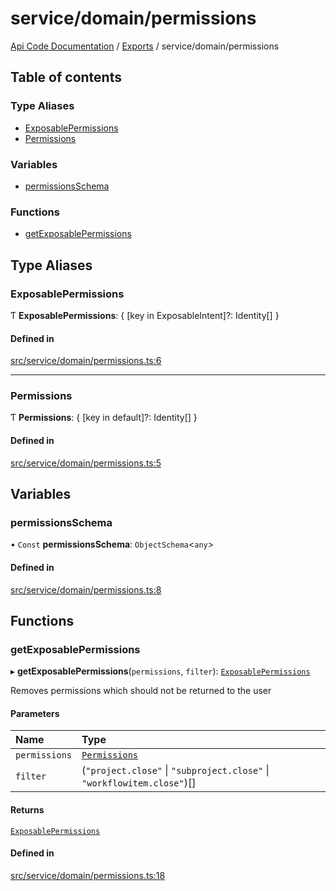 # service/domain/permissions
 
[Api Code Documentation](../README.md) / [Exports](../modules.md) / service/domain/permissions

## Table of contents

### Type Aliases

- [ExposablePermissions](service_domain_permissions.md#exposablepermissions)
- [Permissions](service_domain_permissions.md#permissions)

### Variables

- [permissionsSchema](service_domain_permissions.md#permissionsschema)

### Functions

- [getExposablePermissions](service_domain_permissions.md#getexposablepermissions)

## Type Aliases

### ExposablePermissions

Ƭ **ExposablePermissions**: { [key in ExposableIntent]?: Identity[] }

#### Defined in

[src/service/domain/permissions.ts:6](https://github.com/openkfw/TruBudget/blob/aca360d/api/src/service/domain/permissions.ts#L6)

___

### Permissions

Ƭ **Permissions**: { [key in default]?: Identity[] }

#### Defined in

[src/service/domain/permissions.ts:5](https://github.com/openkfw/TruBudget/blob/aca360d/api/src/service/domain/permissions.ts#L5)

## Variables

### permissionsSchema

• `Const` **permissionsSchema**: `ObjectSchema`<`any`\>

#### Defined in

[src/service/domain/permissions.ts:8](https://github.com/openkfw/TruBudget/blob/aca360d/api/src/service/domain/permissions.ts#L8)

## Functions

### getExposablePermissions

▸ **getExposablePermissions**(`permissions`, `filter`): [`ExposablePermissions`](service_domain_permissions.md#exposablepermissions)

Removes permissions which should not be returned to the user

#### Parameters

| Name | Type |
| :------ | :------ |
| `permissions` | [`Permissions`](service_domain_permissions.md#permissions) |
| `filter` | (``"project.close"`` \| ``"subproject.close"`` \| ``"workflowitem.close"``)[] |

#### Returns

[`ExposablePermissions`](service_domain_permissions.md#exposablepermissions)

#### Defined in

[src/service/domain/permissions.ts:18](https://github.com/openkfw/TruBudget/blob/aca360d/api/src/service/domain/permissions.ts#L18)

